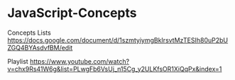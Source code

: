 # JavaScript-Concepts
Concepts Lists
https://docs.google.com/document/d/1szmtyiymgBkIrsvtMzTESIh80uP2bUZGQ4BYAsdvfBM/edit

Playlist
https://www.youtube.com/watch?v=chx9Rs41W6g&list=PLwgFb6VsUj_n15Cg_y2ULKfsOR1XiQqPx&index=1
